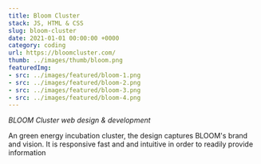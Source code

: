 ```yaml
---
title: Bloom Cluster
stack: JS, HTML & CSS
slug: bloom-cluster
date: 2021-01-01 00:00:00 +0000
category: coding
url: https://bloomcluster.com/
thumb: ../images/thumb/bloom.png
featuredImg:
- src: ../images/featured/bloom-1.png
- src: ../images/featured/bloom-2.png
- src: ../images/featured/bloom-3.png
- src: ../images/featured/bloom-4.png
---
```


*BLOOM Cluster web design & development*

An green energy incubation cluster, the design captures BLOOM's brand and vision. It is responsive fast and and intuitive in order to readily provide information
